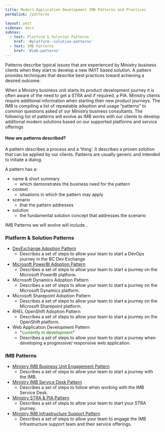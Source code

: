 ```yaml
---
title: Modern Application Development IMB Patterns and Practices
permalink: /patterns

layout: post
sidenav: docs
subnav:
  - text: Platform & Solution Patterns
    href: '#platform--solution-patterns'
  - text: IMB Patterns
    href: '#imb-patterns'
---
```

Patterns describe typical issues that are experienced by Ministry business clients when they start to develop a new IM/IT based solution.  A pattern provides techniques that describe best practices toward achieving a desired outcome. 

When a Ministry business unit starts its product development journey it is often aware of the need to get a STRA and if required, a PIA. Ministry clients require additional information when starting their new product journeys. The IMB is compiling a list of repeatable adoption and usage “patterns” to common questions asked of our Ministry business consultants.  The following list of patterns will evolve as IMB works with our clients to develop additional modern solutions based on our supported platforms and service offerings

#### How are patterns described?
A pattern describes a process and a ‘thing’. It describes a proven solution that can be applied by our clients. Patterns are usually generic and intended to initiate a dialog. 

A pattern has a:
- name & short summary
    - which demonstrates the business need for the pattern
- context
    - situations in which the pattern may apply
- scenario
    - that the pattern addresses
- solution
    - the fundamental solution concept that addresses the scenario

IMB Patterns we will evolve will include...

### Platform & Solution Patterns
- [DevExchange Adoption Pattern](/CITZ-IMB-playbook/devexchange-adoption)
    - Describes a set of steps to allow your team to start a DevOps journey in the BC Dev Exchange
- [Microsoft PowerBI  Adoption Pattern](/CITZ-IMB-playbook//microsoft-powerbi-adoption)
    - Describes a set of steps to allow your team to start a journey on the Microsoft PowerBI platform.
- Microsoft Dynamics Adoption Pattern
    - Describes a set of steps to allow your team to start a journey on the Microsoft Dynamics platform.
- Microsoft Sharepoint Adoption Pattern
    - Describes a set of steps to allow your team to start a journey on the Microsoft Sharepoint platform.
- RHEL OpenShift Adoption Pattern
    - Describes a set of steps to allow your team to start a journey on the OpenShift platform.
- Web Application Development Pattern 
    - <span style="color: green">\*currently in development\*</span>
    - Describes a set of steps to allow your team to start a journey when developing a progressive/ responsive web application.

### IMB Patterns
- [Ministry IMB Business Unit Engagement Pattern](/CITZ-IMB-playbook/ministry-imb-business-unit-engagement)
    - Describes a set of steps to allow your team to start a journey with the IMB.
- [Ministry IMB Service Desk Pattern](/CITZ-IMB-playbook/ministry-imb-service-desk)
    - Describes a set of steps to follow when working with the IMB Service Desk.
- [Ministry STRA & PIA Pattern](/CITZ-IMB-playbook/ministry-stra-&-pia)
    - Describes a set of steps to allow your team to start your STRA journey.
- [Ministry IMB Infrastructure Support Pattern](/CITZ-IMB-playbook/ministry-imb-infrastructure-support)
    - Describes a set of steps to allow your team to engage the IMB Infrastructure support  team and their service offerings.
